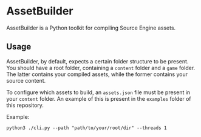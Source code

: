 # AssetBuilder

AssetBuilder is a Python toolkit for compiling Source Engine assets.

## Usage
AssetBuilder, by default, expects a certain folder structure to be present. You should have a root folder, containing a `content` folder and a `game` folder. The latter contains your compiled assets, while the former contains your source content.

To configure which assets to build, an `assets.json` file must be present in your `content` folder. An example of this is present in the `examples` folder of this repository.

Example:
```
python3 ./cli.py --path "path/to/your/root/dir" --threads 1
```